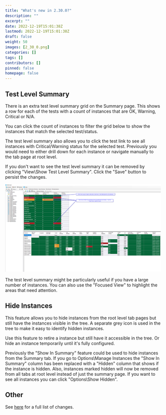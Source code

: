 ```yaml
---
title: "What's new in 2.30.0?"
description: ""
excerpt: ""
date: 2022-12-19T15:01:38Z
lastmod: 2022-12-19T15:01:38Z
draft: false
weight: 50
images: [2_30_0.png]
categories: []
tags: []
contributors: []
pinned: false
homepage: false
---
```

## Test Level Summary

There is an extra test level summary grid on the Summary page.  This shows a row for each of the tests with a count of instances that are OK, Warning, Critical or N/A.  

You can click the count of instances to filter the grid below to show the instances that match the selected test/status. 

The test level summary also allows you to click the test link to see all instances with Critical/Warning status for the selected test.  Previously you would need to either drill down for each instance or navigate manually to the tab page at root level.  

If you don't want to see the test level summary it can be removed by clicking "View\Show Test Level Summary".  Click the "Save" button to persist the changes.

[![DBA Dash Summary Tab](2_30_0.png)](2_30_0.png)

The test level summary might be particularly useful if you have a large number of instances.  You can also use the "Focused View" to highlight the areas that need attention.

## Hide Instances

This feature allows you to hide instances from the root level tab pages but still have the instances visible in the tree.  A separate grey icon is used in the tree to make it easy to identify hidden instances.  

Use this feature to retire a instance but still have it accessible in the tree.  Or hide an instance temporarily until it's fully configured.

Previously the "Show In Summary" feature could be used to hide instances from the Summary tab. If you go to Options\Manage Instances the "Show In Summary" column has been replaced with a "Hidden" column that shows if the instance is hidden. Also, instances marked hidden will now be removed from all tabs at root level instead of just the summary page. If you want to see all instances you can click "Options\Show Hidden".

## Other

See [here](https://github.com/trimble-oss/dba-dash/releases/tag/2.30.0) for a full list of changes.
